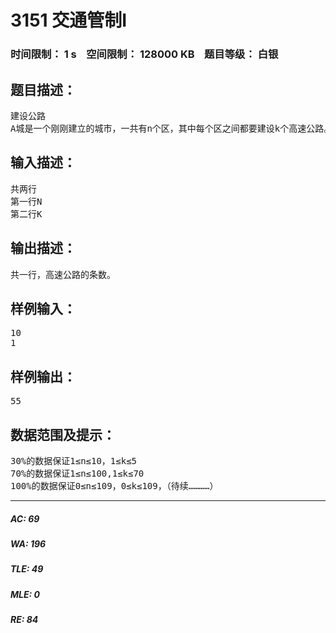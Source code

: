# 3151 交通管制I   
### 时间限制： 1 s&nbsp;&nbsp;&nbsp;&nbsp;空间限制： 128000 KB&nbsp;&nbsp;&nbsp;&nbsp;题目等级： 白银  
## 题目描述：  

<pre>
建设公路
A城是一个刚刚建立的城市，一共有n个区，其中每个区之间都要建设k个高速公路。由于刚刚建设完成，A城的管理者小Z还没建设高速公路。于是，他向你请教：他一共要建多少座高速公路？
</pre>
  
  
## 输入描述：  

<pre>
共两行
第一行N
第二行K
</pre>
  
  
## 输出描述：  

<pre>
共一行，高速公路的条数。
</pre>
  
  
## 样例输入：  

<pre>
10
1
</pre>
  
  
## 样例输出：  

<pre>
55
</pre>
  
  
## 数据范围及提示：  

<pre>
30%的数据保证1≤n≤10，1≤k≤5
70%的数据保证1≤n≤100,1≤k≤70
100%的数据保证0≤n≤109，0≤k≤109，（待续…………）
</pre>
  
  
***  

##### AC: 69  
##### WA: 196  
##### TLE: 49  
##### MLE: 0  
##### RE: 84  
